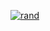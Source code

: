 <a target="_blank" rel="noopener noreferrer" href="https://media.giphy.com/media/MdA16VIoXKKxNE8Stk/giphy.gif"><img src="https://media.giphy.com/media/MdA16VIoXKKxNE8Stk/giphy.gif" alt="rand" data-canonical-src="https://rand-xyz.now.sh/api/hello" style="max-width:100%;"></a>
